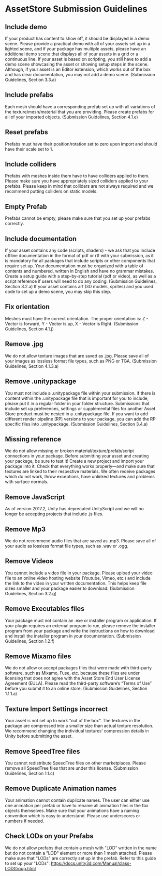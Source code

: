 # AssetStore Submission Guidelines

## Include demo

If your product has content to show off, it should be displayed in a demo scene. Please provide a practical demo with all of your assets set up in a lighted scene, and if your package has multiple assets, please have an additional demo scene that displays all of your assets in a grid or a continuous line. If your asset is based on scripting, you still have to add a demo scene showcasing the asset or showing setup steps in the scene. Although, if your asset is an Editor extension, which works out of the box and has clear documentation, you may not add a demo scene. (Submission Guidelines, Section 3.3.a)

##   Include prefabs

Each mesh should have a corresponding prefab set up with all variations of the texture/mesh/material that you are providing. Please create prefabs for all of your imported objects. (Submission Guidelines, Section 4.1.e)

##  Reset prefabs

Prefabs must have their position/rotation set to zero upon import and should have their scale set to 1.

## Include colliders

Prefabs with meshes inside them have to have colliders applied to them. Please make sure you have appropriately sized colliders applied to your prefabs. Please keep in mind that colliders are not always required and we recommend putting colliders on static models.

## Empty Prefab

Prefabs cannot be empty, please make sure that you set up your prefabs correctly.

##  Include documentation

If your asset contains any code (scripts, shaders) - we ask that you include offline documentation in the format of pdf or rtf with your submission, as it is mandatory for all packages that include scripts or other components that require set up. Your documentation must be organized with a table of contents and numbered, written in English and have no grammar mistakes. Create a setup guide with a step-by-step tutorial (pdf or video), as well as a script reference if users will need to do any coding. (Submission Guidelines, Section 3.2.a) 
If your asset contains art (3D models, sprites) and you used code to set up a demo scene, you may skip this step.

## Fix orientation

Meshes must have the correct orientation. The proper orientation is: Z - Vector is forward, Y - Vector is up, X - Vector is Right. (Submission Guidelines, Section 4.1.j)

## Remove .jpg

We do not allow texture images that are saved as .jpg. Please save all of your images as lossless format file types, such as PNG or TGA. (Submission Guidelines, Section 4.1.3.a)

## Remove .unitypackage

You must not include a .unitypackage file within your submission. If there is content within the .unitypackage file that is important for you to include, please put it in a regular folder in your folder structure. Submissions that include set up preferences, settings or supplemental files for another Asset Store product must be nested in a .unitypackage file. If you want to add different render pipeline (RP) versions to your package, you can add the RP specific files into .unitypackage. (Submission Guidelines, Section 3.4.a)

##  Missing reference

We do not allow missing or broken material/texture/prefab/script connections in your package. Before submitting your asset and creating your package, be sure to test it! Create a new project and import your package into it. Check that everything works properly—and make sure that textures are linked to their respective materials. We often receive packages which do not work, throw exceptions, have unlinked textures and problems with surface normals.

## Remove JavaScript

As of version 2017.2, Unity has deprecated UnityScript and we will no longer be accepting projects that include .js files.

##  Remove Mp3

We do not recommend audio files that are saved as .mp3. Please save all of your audio as lossless format file types, such as .wav or .ogg.

##  Remove Videos

You cannot include a video file in your package. Please upload your video file to an online video hosting website (Youtube, Vimeo, etc.) and include the link to the video in your written documentation. This helps keep file sizes smaller and your package easier to download. (Submission Guidelines, Section 3.2.g)

##  Remove Executables files

Your package must not contain an .exe or installer program or application. If your plugin requires an external program to run, please remove the installer program from your package and write the instructions on how to download and install the installer program in your documentation. (Submission Guidelines, Section 1.2.f)

##  Remove Mixamo files

We do not allow or accept packages files that were made with third-party software, such as Mixamo, Fuse, etc. because these files are under licensing that does not agree with the Asset Store End User License Agreement (EULA). Please read the third-party software’s “Terms of Use” before you submit it to an online store. (Submission Guidelines, Section 1.1.1.a)

## Texture Import Settings incorrect

Your asset is not set up to work "out of the box". The textures in the package are compressed into a smaller size than actual texture resolution. We recommend changing the individual textures' compression details in Unity before submitting the asset.

##  Remove SpeedTree files

You cannot redistribute SpeedTree files on other marketplaces. Please remove all SpeedTree files that are under this license. (Submission Guidelines, Section 1.1.c)

##  Remove Duplicate Animation names

Your animation cannot contain duplicate names. The user can either use one animation per prefab or have to rename all animation files in the fbx objects themselves.  Make sure that your animations have a naming convention which is easy to understand. Please use underscores or numbers if needed.

##  Check LODs on your Prefabs

We do not allow prefabs that contain a mesh with "LOD" written in the name but do not contain a "LOD" element or more than 1 mesh attached. Please make sure that "LODs" are correctly set up in the prefab. Refer to this guide to set up your "LODs": https://docs.unity3d.com/Manual/class-LODGroup.html